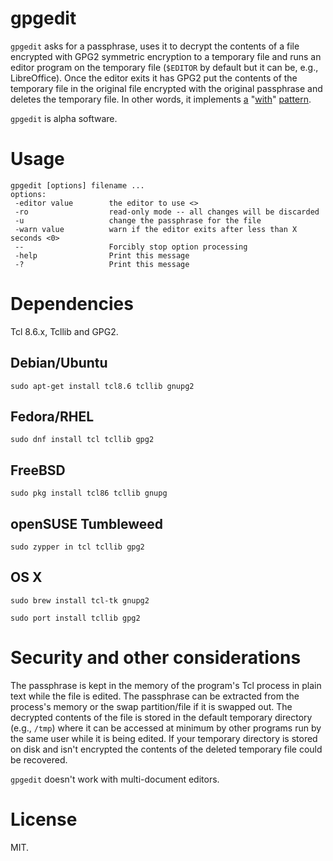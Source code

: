 # gpgedit

`gpgedit` asks for a passphrase, uses it to decrypt the contents of a file encrypted with GPG2 symmetric encryption to a temporary file and runs an editor program on the temporary file (`$EDITOR` by default but it can be, e.g., LibreOffice). Once the editor exits it has GPG2 put the contents of the temporary file in the original file encrypted with the original passphrase and deletes the temporary file. In other words, it implements [a](https://tcl.wiki/39218) "[with](https://www.python.org/dev/peps/pep-0343/)" [pattern](https://clojuredocs.org/clojure.core/with-open).

`gpgedit` is alpha software.

# Usage

```
gpgedit [options] filename ...
options:
 -editor value        the editor to use <>
 -ro                  read-only mode -- all changes will be discarded
 -u                   change the passphrase for the file
 -warn value          warn if the editor exits after less than X seconds <0>
 --                   Forcibly stop option processing
 -help                Print this message
 -?                   Print this message
```

# Dependencies

Tcl 8.6.x, Tcllib and GPG2.

## Debian/Ubuntu

```shell
sudo apt-get install tcl8.6 tcllib gnupg2
```

## Fedora/RHEL

```shell
sudo dnf install tcl tcllib gpg2
```

## FreeBSD

```shell
sudo pkg install tcl86 tcllib gnupg
```

## openSUSE Tumbleweed

```shell
sudo zypper in tcl tcllib gpg2
```

## OS X

```shell
sudo brew install tcl-tk gnupg2
```

```shell
sudo port install tcllib gpg2

```

# Security and other considerations

The passphrase is kept in the memory of the program's Tcl process in plain text while the file is edited. The passphrase can be extracted from the process's memory or the swap partition/file if it is swapped out. The decrypted contents of the file is stored in the default temporary directory (e.g., `/tmp`) where it can be accessed at minimum by other programs run by the same user while it is being edited. If your temporary directory is stored on disk and isn't encrypted the contents of the deleted temporary file could be recovered.

`gpgedit` doesn't work with multi-document editors.

# License

MIT.
